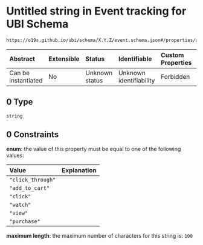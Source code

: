 # Untitled string in Event tracking for UBI Schema

```txt
https://o19s.github.io/ubi/schema/X.Y.Z/event.schema.json#/properties/action_name/oneOf/0
```



| Abstract            | Extensible | Status         | Identifiable            | Custom Properties | Additional Properties | Access Restrictions | Defined In                                                                      |
| :------------------ | :--------- | :------------- | :---------------------- | :---------------- | :-------------------- | :------------------ | :------------------------------------------------------------------------------ |
| Can be instantiated | No         | Unknown status | Unknown identifiability | Forbidden         | Allowed               | none                | [event.schema.json\*](../../out/X.Y.Z/event.schema.json "open original schema") |

## 0 Type

`string`

## 0 Constraints

**enum**: the value of this property must be equal to one of the following values:

| Value             | Explanation |
| :---------------- | :---------- |
| `"click_through"` |             |
| `"add_to_cart"`   |             |
| `"click"`         |             |
| `"watch"`         |             |
| `"view"`          |             |
| `"purchase"`      |             |

**maximum length**: the maximum number of characters for this string is: `100`
